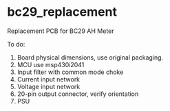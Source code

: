 # bc29_replacement
Replacement PCB for BC29 AH Meter

To do:
1. Board physical dimensions, use original packaging.
2. MCU use msp430i2041
3. Input filter with common mode choke
4. Current input network
5. Voltage input network
6. 20-pin output connector, verify orientation
7. PSU
